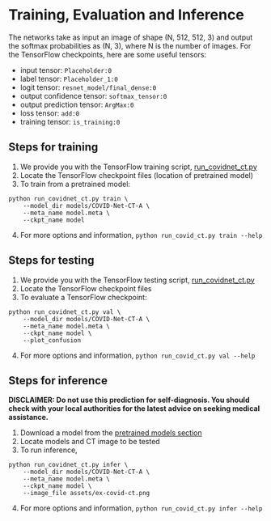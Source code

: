 # Training, Evaluation and Inference

The networks take as input an image of shape (N, 512, 512, 3) and output the softmax probabilities as (N, 3), where N is the number of images. For the TensorFlow checkpoints, here are some useful tensors:
* input tensor: `Placeholder:0`
* label tensor: `Placeholder_1:0`
* logit tensor: `resnet_model/final_dense:0`
* output confidence tensor: `softmax_tensor:0`
* output prediction tensor: `ArgMax:0`
* loss tensor: `add:0`
* training tensor: `is_training:0`

## Steps for training
1. We provide you with the TensorFlow training script, [run_covidnet_ct.py](../run_covidnet_ct.py)
2. Locate the TensorFlow checkpoint files (location of pretrained model)
3. To train from a pretrained model:
```
python run_covidnet_ct.py train \
    --model_dir models/COVID-Net-CT-A \
    --meta_name model.meta \
    --ckpt_name model
```
4. For more options and information, `python run_covid_ct.py train --help`

## Steps for testing
1. We provide you with the TensorFlow testing script, [run_covidnet_ct.py](../run_covidnet_ct.py)
2. Locate the TensorFlow checkpoint files
3. To evaluate a TensorFlow checkpoint:
```
python run_covidnet_ct.py val \
    --model_dir models/COVID-Net-CT-A \
    --meta_name model.meta \
    --ckpt_name model \
    --plot_confusion
```
4. For more options and information, `python run_covid_ct.py val --help`

## Steps for inference
**DISCLAIMER: Do not use this prediction for self-diagnosis. You should check with
your local authorities for the latest advice on seeking medical assistance.**

1. Download a model from the [pretrained models section](models.md)
2. Locate models and CT image to be tested
3. To run inference,
```
python run_covidnet_ct.py infer \
    --model_dir models/COVID-Net-CT-A \
    --meta_name model.meta \
    --ckpt_name model \
    --image_file assets/ex-covid-ct.png
```
4. For more options and information, `python run_covid_ct.py infer --help`
